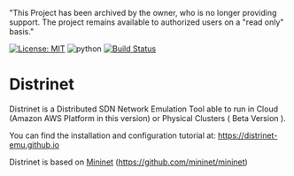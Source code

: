 "This Project has been archived by the owner, who is no longer providing support.  The project remains available to authorized users on a "read only" basis."


[![License: MIT](https://img.shields.io/badge/License-MIT-yellow.svg)](https://opensource.org/licenses/MIT)
![python](https://img.shields.io/badge/python-3.6%20%7C%203.7-blue.svg?cacheSeconds=2592000)
[![Build Status](https://travis-ci.org/Giuseppe1992/Distrinet.svg?branch=master)](https://travis-ci.org/github/Giuseppe1992/Distrinet)

# Distrinet

Distrinet is a Distributed SDN Network Emulation Tool able to run in Cloud (Amazon AWS Platform in this version) or Physical Clusters ( Beta Version ).

You can find the installation and configuration tutorial at: https://distrinet-emu.github.io

Distrinet is based on [Mininet](http://mininet.org) (https://github.com/mininet/mininet)


